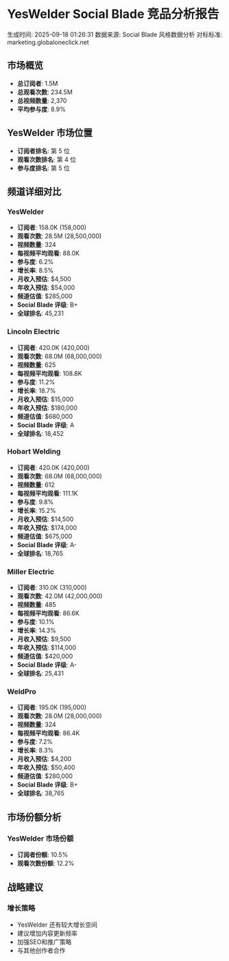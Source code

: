 # YesWelder Social Blade 竞品分析报告
生成时间: 2025-09-18 01:26:31
数据来源: Social Blade 风格数据分析
对标标准: marketing.globaloneclick.net

## 市场概览

- **总订阅者**: 1.5M
- **总观看次数**: 234.5M
- **总视频数量**: 2,370
- **平均参与度**: 8.9%

## YesWelder 市场位置

- **订阅者排名**: 第 5 位
- **观看次数排名**: 第 4 位
- **参与度排名**: 第 5 位

## 频道详细对比

### YesWelder
- **订阅者**: 158.0K (158,000)
- **观看次数**: 28.5M (28,500,000)
- **视频数量**: 324
- **每视频平均观看**: 88.0K
- **参与度**: 6.2%
- **增长率**: 8.5%
- **月收入预估**: $4,500
- **年收入预估**: $54,000
- **频道估值**: $285,000
- **Social Blade 评级**: B+
- **全球排名**: 45,231

### Lincoln Electric
- **订阅者**: 420.0K (420,000)
- **观看次数**: 68.0M (68,000,000)
- **视频数量**: 625
- **每视频平均观看**: 108.8K
- **参与度**: 11.2%
- **增长率**: 18.7%
- **月收入预估**: $15,000
- **年收入预估**: $180,000
- **频道估值**: $680,000
- **Social Blade 评级**: A
- **全球排名**: 18,452

### Hobart Welding
- **订阅者**: 420.0K (420,000)
- **观看次数**: 68.0M (68,000,000)
- **视频数量**: 612
- **每视频平均观看**: 111.1K
- **参与度**: 9.8%
- **增长率**: 15.2%
- **月收入预估**: $14,500
- **年收入预估**: $174,000
- **频道估值**: $675,000
- **Social Blade 评级**: A-
- **全球排名**: 18,765

### Miller Electric
- **订阅者**: 310.0K (310,000)
- **观看次数**: 42.0M (42,000,000)
- **视频数量**: 485
- **每视频平均观看**: 86.6K
- **参与度**: 10.1%
- **增长率**: 14.3%
- **月收入预估**: $9,500
- **年收入预估**: $114,000
- **频道估值**: $420,000
- **Social Blade 评级**: A-
- **全球排名**: 25,431

### WeldPro
- **订阅者**: 195.0K (195,000)
- **观看次数**: 28.0M (28,000,000)
- **视频数量**: 324
- **每视频平均观看**: 86.4K
- **参与度**: 7.2%
- **增长率**: 8.3%
- **月收入预估**: $4,200
- **年收入预估**: $50,400
- **频道估值**: $280,000
- **Social Blade 评级**: B+
- **全球排名**: 38,765

## 市场份额分析

### YesWelder 市场份额
- **订阅者份额**: 10.5%
- **观看次数份额**: 12.2%

## 战略建议

### 增长策略
- YesWelder 还有较大增长空间
- 建议增加内容更新频率
- 加强SEO和推广策略
- 与其他创作者合作
